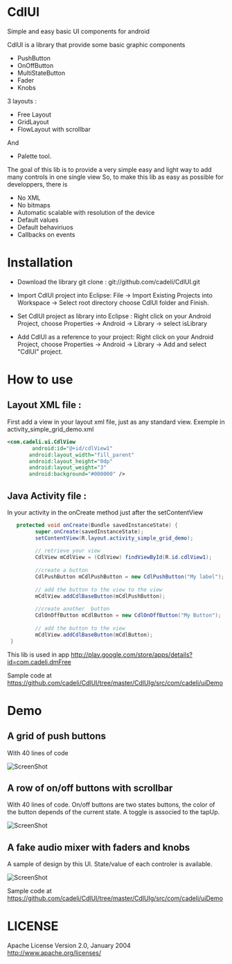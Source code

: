 CdlUI
=====

Simple and easy basic UI components for android 

CdlUI is a library  that provide some basic graphic components 
   - PushButton
   - OnOffButton
   - MultiStateButton
   - Fader
   - Knobs
   
3 layouts : 
   - Free Layout
   - GridLayout
   - FlowLayout with scrollbar

And
   - Palette tool.

The goal of this lib is to provide a very simple easy and light way to add many controls in one single view
So, to make this lib as easy as possible for developpers,  there is 
  - No XML
  - No bitmaps
  - Automatic scalable with resolution of the device 
  - Default values 
  - Default behaviriuos 
  - Callbacks on events


Installation
===

- Download the library git clone :
        git://github.com/cadeli/CdlUI.git
        
- Import CdlUI project into Eclipse: 
       File -> Import Existing Projects into Workspace -> Select root directory choose CdlUI folder and Finish.

- Set CdlUI project as library into Eclipse : 
       Right click on your Android Project, choose Properties -> Android -> Library -> select isLibrary

- Add CdlUI as a reference to your project: 
        Right click on your Android Project, choose Properties -> Android -> Library -> Add and select "CdlUI" project.


How to use 
===
Layout XML file : 
----

First add  a view in your layout xml file, just as any standard view.
Exemple in activity_simple_grid_demo.xml   
  
  ```xml
  <com.cadeli.ui.CdlView
          android:id="@+id/cdlView1"
         android:layout_width="fill_parent"
         android:layout_height="0dp"
         android:layout_weight="3"
         android:background="#000000" />
   ```

Java Activity file :
---- 

In your activity in the onCreate method just after the setContentView  
      
   ```java
      protected void onCreate(Bundle savedInstanceState) {
      		super.onCreate(savedInstanceState);
      		setContentView(R.layout.activity_simple_grid_demo);
      		
      		// retrieve your view
      		CdlView mCdlView = (CdlView) findViewById(R.id.cdlView1);
		
      		//create a button
      		CdlPushButton mCdlPushButton = new CdlPushButton("My label");
		
      		// add the button to the view to the view
      		mCdlView.addCdlBaseButton(mCdlPushButton);		
		
      		//create another  button
      		CdlOnOffButton mCdlButton = new CdlOnOffButton("My Button");
		
      		// add the button to the view
      		mCdlView.addCdlBaseButton(mCdlButton);
	}
   ```
  
This lib is used in app
http://play.google.com/store/apps/details?id=com.cadeli.dmFree
  

  
Sample code at 
https://github.com/cadeli/CdlUI/tree/master/CdlUIg/src/com/cadeli/uiDemo



Demo
====

A grid of push buttons
----

With 40 lines of code

  ![ScreenShot](https://raw.github.com/cadeli/CdlUI/master/CdlUIg/screenshots/scr1.png?raw=true)

A row of on/off buttons with scrollbar
----

With 40 lines of code. On/off buttons are two states buttons, the color of the button depends of the current state. 
A toggle is associed to the tapUp.   

  ![ScreenShot](https://raw.github.com/cadeli/CdlUI/master/CdlUIg/screenshots/scr2.png?raw=true)

A fake audio mixer with faders and knobs
----

A sample of design by this UI. State/value of each controler is available.

  ![ScreenShot](https://raw.github.com/cadeli/CdlUI/master/CdlUIg/screenshots/scr3.png?raw=true)



Sample code at 
https://github.com/cadeli/CdlUI/tree/master/CdlUIg/src/com/cadeli/uiDemo

LICENSE
====
Apache License
                           Version 2.0, January 2004
                        http://www.apache.org/licenses/



